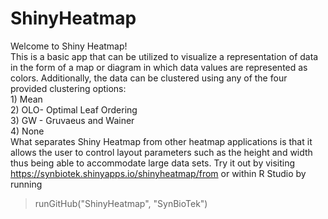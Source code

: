 # ShinyHeatmap
Welcome to Shiny Heatmap!  
This is a basic app that can be utilized to visualize a representation of data in the form of a map or diagram in which data values are represented as colors. Additionally, the data can be clustered using any of the four provided clustering options:   
              1)	Mean  
              2)	OLO- Optimal Leaf Ordering  
              3)	GW - Gruvaeus and Wainer  
              4)	None  
What separates Shiny Heatmap from other heatmap applications is that it allows the user to control 
layout parameters such as the height and width thus being able to accommodate large data sets.
Try it out by visiting https://synbiotek.shinyapps.io/shinyheatmap/from or within R Studio by running 
> runGitHub("ShinyHeatmap", "SynBioTek")

